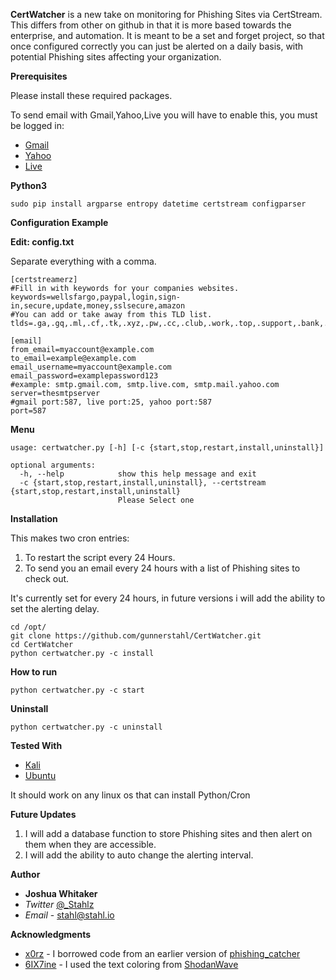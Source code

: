 **CertWatcher** is a new take on monitoring for Phishing Sites via CertStream. 
This differs from other on github in that it is more based towards the enterprise, and automation. 
It is meant to be a set and forget project, so that once configured correctly you can just be alerted on a daily basis, with potential Phishing sites affecting your organization. 


**Prerequisites**

Please install these required packages.

To send email with Gmail,Yahoo,Live you will have to enable this, you must be logged in:
* [Gmail](https://myaccount.google.com/lesssecureapps)
* [Yahoo](https://help.yahoo.com/kb/SLN27791.html)
* [Live](https://answers.microsoft.com/en-us/msoffice/forum/msoffice_outlook-mso_win10-mso_365hp/outlook-security/e92fbfb5-504e-4709-85ce-4996c5a6f14a?auth=1)

**Python3**
```
sudo pip install argparse entropy datetime certstream configparser
```

**Configuration Example**

**Edit: config.txt**

Separate everything with a comma.
```
[certstreamerz]
#Fill in with keywords for your companies websites.
keywords=wellsfargo,paypal,login,sign-in,secure,update,money,sslsecure,amazon
#You can add or take away from this TLD list.
tlds=.ga,.gq,.ml,.cf,.tk,.xyz,.pw,.cc,.club,.work,.top,.support,.bank,.info,.study,.party,.click,.country,.stream,.gdn,.mom,.xin,.kim,.men,.loan,.download,.racing,.online,.ren,.gb,.win,.review,.vip,.party,.tech,.science
```
```
[email]
from_email=myaccount@example.com
to_email=example@example.com
email_username=myaccount@example.com
email_password=examplepassword123
#example: smtp.gmail.com, smtp.live.com, smtp.mail.yahoo.com
server=thesmtpserver
#gmail port:587, live port:25, yahoo port:587 
port=587
```
**Menu**
```
usage: certwatcher.py [-h] [-c {start,stop,restart,install,uninstall}]

optional arguments:
  -h, --help            show this help message and exit
  -c {start,stop,restart,install,uninstall}, --certstream {start,stop,restart,install,uninstall}
                        Please Select one
```
**Installation**

This makes two cron entries:
1) To restart the script every 24 Hours.
2) To send you an email every 24 hours with a list of Phishing sites to check out.

It's currently set for every 24 hours, in future versions i will add the ability to set the alerting delay.

```shell
cd /opt/
git clone https://github.com/gunnerstahl/CertWatcher.git
cd CertWatcher
python certwatcher.py -c install
```

**How to run**

```shell
python certwatcher.py -c start
```

**Uninstall**

```shell
python certwatcher.py -c uninstall
```

**Tested With**
* [Kali](https://www.kali.org/)
* [Ubuntu](https://www.ubuntu.com/)

It should work on any linux os that can install Python/Cron

**Future Updates**

1) I will add a database function to store Phishing sites and then alert on them when they are accessible.
2) I will add the ability to auto change the alerting interval.

**Author**

* **Joshua Whitaker** 
* *Twitter* [@_Stahlz](https://twitter.com/_Stahlz)
* *Email* - [stahl@stahl.io](stahl@stahl.io)

**Acknowledgments**

* [x0rz](https://twitter.com/x0rz/) - I borrowed code from an earlier version of [phishing_catcher](https://github.com/x0rz/phishing_catcher)
* [6IX7ine](https://twitter.com/6IX7ine) - I used the text coloring from [ShodanWave](https://github.com/6IX7ine/shodanwave)



